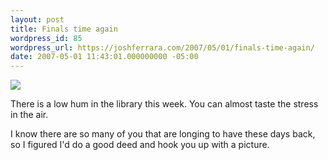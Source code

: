 ```yaml
---
layout: post
title: Finals time again
wordpress_id: 85
wordpress_url: https://joshferrara.com/2007/05/01/finals-time-again/
date: 2007-05-01 11:43:01.000000000 -05:00
---
```

<!--Mime Type of File is image/jpeg -->

<a href="https://joshferrara.com/wp-photos/20070501-124301-1.jpg"><img src="https://joshferrara.com/wp-photos/thumb.20070501-124301-1.jpg" /></a>

There is a low hum in the library this week. You can almost taste the stress in the air.

I know there are so many of you that are longing to have these days back, so I figured I'd do a good deed and hook you up with a picture.
